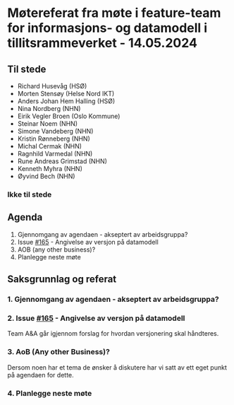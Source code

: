 # Møtereferat fra møte i feature-team for informasjons- og datamodell i tillitsrammeverket - 14.05.2024

## Til stede

- Richard Husevåg (HSØ)
- Morten Stensøy (Helse Nord IKT)
- Anders Johan Hem Halling (HSØ)
- Nina Nordberg (NHN)
- Eirik Vegler Broen (Oslo Kommune)
- Steinar Noem (NHN)
- Simone Vandeberg (NHN)
- Kristin Rønneberg (NHN)
- Michal Cermak (NHN)
- Ragnhild Varmedal (NHN)
- Rune Andreas Grimstad (NHN)
- Kenneth Myhra (NHN)
- Øyvind Bech (NHN)

### Ikke til stede

## Agenda

1. Gjennomgang av agendaen - akseptert av arbeidsgruppa?
2. Issue [#165](https://github.com/NorskHelsenett/Tillitsrammeverk/issues/165) - Angivelse av versjon på datamodell
3. AOB (any other business)?
4. Planlegge neste møte

## Saksgrunnlag og referat

### 1. Gjennomgang av agendaen - akseptert av arbeidsgruppa?

### 2. Issue [#165](https://github.com/NorskHelsenett/Tillitsrammeverk/issues/165) - Angivelse av versjon på datamodell

Team A&A går igjennom forslag for hvordan versjonering skal håndteres.

### 3. AoB (Any other Business)?

Dersom noen har et tema de ønsker å diskutere har vi satt av ett eget punkt på agendaen for dette.

### 4. Planlegge neste møte
